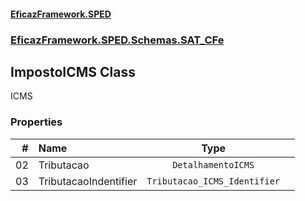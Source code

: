 #### [EficazFramework.SPED](EficazFrameworkSPED.md 'EficazFramework SPED')
### [EficazFramework.SPED.Schemas.SAT_CFe](EficazFramework.SPED.Schemas.SAT_CFe.md 'EficazFramework.SPED.Schemas.SAT_CFe')

## ImpostoICMS Class

ICMS
### Properties

| # | Name | Type | |
| ---: | :--- | :---: | :--- |
| 02 | Tributacao | `DetalhamentoICMS` |  |
| 03 | TributacaoIndentifier | `Tributacao_ICMS_Identifier` |  |
